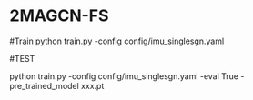 # 2MAGCN-FS

#Train
python train.py -config config/imu_singlesgn.yaml 

#TEST

python train.py -config config/imu_singlesgn.yaml -eval True -pre_trained_model xxx.pt
